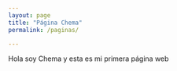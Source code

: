 ```yaml
---
layout: page
title: "Página Chema"
permalink: /paginas/

---
```


Hola soy Chema y esta es mi primera página web

